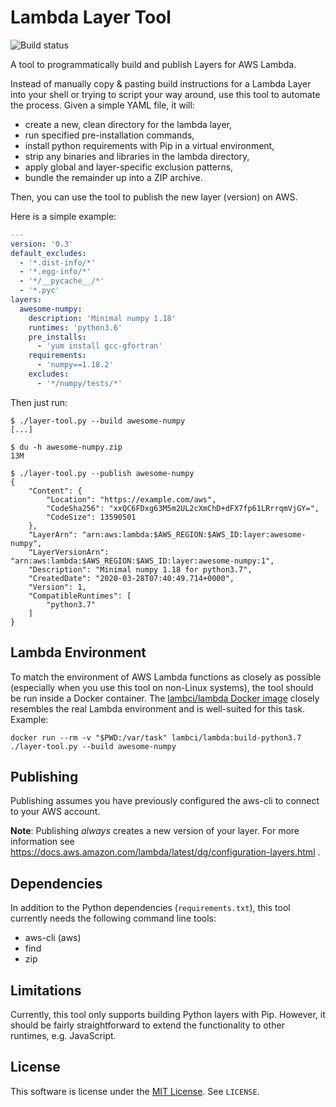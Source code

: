 # Lambda Layer Tool

![Build status](https://github.com/jacksgt/lambda-layer-tool/workflows/Python%20application/badge.svg?branch=master)

A tool to programmatically build and publish Layers for AWS Lambda.

Instead of manually copy & pasting build instructions for a Lambda Layer into your shell or trying to script your way around, use this tool to automate the process.
Given a simple YAML file, it will:
* create a new, clean directory for the lambda layer,
* run specified pre-installation commands,
* install python requirements with Pip in a virtual environment,
* strip any binaries and libraries in the lambda directory,
* apply global and layer-specific exclusion patterns,
* bundle the remainder up into a ZIP archive.

Then, you can use the tool to publish the new layer (version) on AWS.

Here is a simple example:
```yaml
---
version: '0.3'
default_excludes:
  - '*.dist-info/*'
  - '*.egg-info/*'
  - '*/__pycache__/*'
  - '*.pyc'
layers:
  awesome-numpy:
    description: 'Minimal numpy 1.18'
    runtimes: 'python3.6'
    pre_installs:
      - 'yum install gcc-gfortran'
    requirements:
      - 'numpy==1.18.2'
    excludes:
      - '*/numpy/tests/*'
```

Then just run:
```
$ ./layer-tool.py --build awesome-numpy
[...]

$ du -h awesome-numpy.zip
13M

$ ./layer-tool.py --publish awesome-numpy
{
    "Content": {
        "Location": "https://example.com/aws",
        "CodeSha256": "xxQC6FDxg63M5m2UL2cXmChD+dFX7fp61LRrrqmVjGY=",
        "CodeSize": 13590501
    },
    "LayerArn": "arn:aws:lambda:$AWS_REGION:$AWS_ID:layer:awesome-numpy",
    "LayerVersionArn": "arn:aws:lambda:$AWS_REGION:$AWS_ID:layer:awesome-numpy:1",
    "Description": "Minimal numpy 1.18 for python3.7",
    "CreatedDate": "2020-03-28T07:40:49.714+0000",
    "Version": 1,
    "CompatibleRuntimes": [
        "python3.7"
    ]
}
```

## Lambda Environment

To match the environment of AWS Lambda functions as closely as possible (especially when you use this tool on non-Linux systems), the tool should be run inside a Docker container.
The [lambci/lambda Docker image](https://github.com/lambci/docker-lambda) closely resembles the real Lambda environment and is well-suited for this task.
Example:

```
docker run --rm -v "$PWD:/var/task" lambci/lambda:build-python3.7 ./layer-tool.py --build awesome-numpy
```

## Publishing

Publishing assumes you have previously configured the aws-cli to connect to your AWS account.

**Note**: Publishing *always* creates a new version of your layer. For more information see https://docs.aws.amazon.com/lambda/latest/dg/configuration-layers.html .

## Dependencies

In addition to the Python dependencies (`requirements.txt`), this tool currently needs the following command line tools:

* aws-cli (aws)
* find
* zip

## Limitations

Currently, this tool only supports building Python layers with Pip.
However, it should be fairly straightforward to extend the functionality to other runtimes, e.g. JavaScript.

## License

This software is license under the [MIT License](https://spdx.org/licenses/MIT.html).
See `LICENSE`.
